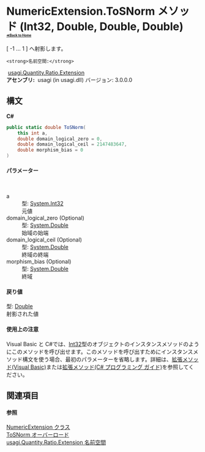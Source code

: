 # NumericExtension.ToSNorm メソッド (Int32, Double, Double, Double)<div style="font-size:30%"><a href="https://github.com/usagi/usagi.cs/blob/master/docs/Home.md">≪Back to Home</a></div> 

[ -1 ... 1 ] へ射影します。


    <strong>名前空間:</strong>
&nbsp;<a href="N_usagi_Quantity_Ratio_Extension.md">usagi.Quantity.Ratio.Extension</a><br /><strong>アセンブリ:</strong>
&nbsp;usagi (in usagi.dll) バージョン: 3.0.0.0

## 構文

**C#**<br />
``` C#
public static double ToSNorm(
	this int a,
	double domain_logical_zero = 0,
	double domain_logical_ceil = 2147483647,
	double morphism_bias = 0
)
```


#### パラメーター
&nbsp;<dl><dt>a</dt><dd>型: <a href="http://msdn2.microsoft.com/ja-jp/library/td2s409d" target="_blank">System.Int32</a><br />元値</dd><dt>domain_logical_zero (Optional)</dt><dd>型: <a href="http://msdn2.microsoft.com/ja-jp/library/643eft0t" target="_blank">System.Double</a><br />始域の始端</dd><dt>domain_logical_ceil (Optional)</dt><dd>型: <a href="http://msdn2.microsoft.com/ja-jp/library/643eft0t" target="_blank">System.Double</a><br />終域の終端</dd><dt>morphism_bias (Optional)</dt><dd>型: <a href="http://msdn2.microsoft.com/ja-jp/library/643eft0t" target="_blank">System.Double</a><br />終域</dd></dl>

#### 戻り値
型: <a href="http://msdn2.microsoft.com/ja-jp/library/643eft0t" target="_blank">Double</a><br />射影された値

#### 使用上の注意
Visual Basic と C#では、<a href="http://msdn2.microsoft.com/ja-jp/library/td2s409d" target="_blank">Int32</a>型のオブジェクトのインスタンスメソッドのようにこのメソッドを呼び出せます。このメソッドを呼び出すためにインスタンスメソッド構文を使う場合、最初のパラメーターを省略します。詳細は、<a href="http://msdn.microsoft.com/ja-jp/library/bb384936.aspx" target="_blank">拡張メソッド(Visual Basic)</a>または<a href="http://msdn.microsoft.com/ja-jp/library/bb383977.aspx" target="_blank">拡張メソッド(C# プログラミング ガイド)</a>を参照してください。

## 関連項目


#### 参照
<a href="T_usagi_Quantity_Ratio_Extension_NumericExtension.md">NumericExtension クラス</a><br /><a href="Overload_usagi_Quantity_Ratio_Extension_NumericExtension_ToSNorm.md">ToSNorm オーバーロード</a><br /><a href="N_usagi_Quantity_Ratio_Extension.md">usagi.Quantity.Ratio.Extension 名前空間</a><br />